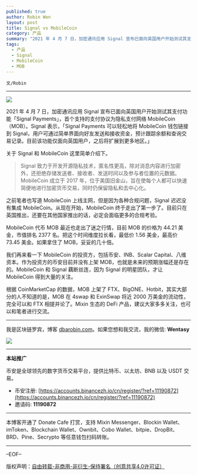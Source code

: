 ```yaml
---
published: true
author: Robin Wen
layout: post
title: Signal vs MobileCoin
category: 产品
summary: "2021 年 4 月 7 日，加密通讯应用 Signal 宣布已面向英国用户开始测试其支付功能「Signal Payments」，首个支持的支付协议为隐私支付网络 MobileCoin（MOB）。Signal 表示，「Signal Payments 可以轻松地将 MobileCoin 钱包链接到 Signal，用户可通过简单界面向好友发送和接收资金，预计跟踪余额和查询交易记录。目前该功能仅面向英国用户，之后将扩展到更多地区。」Mixin 生态的 DeFi 产品，建议大家多多关注，也可以和笔者进行交流。"
tags:
  - 产品
  - Signal
  - MobileCoin
  - MOB
---
```


`文/Robin`

***

![](https://cdn.dbarobin.com/e9a7747.png)

2021 年 4 月 7 日，加密通讯应用 Signal 宣布已面向英国用户开始测试其支付功能「Signal Payments」，首个支持的支付协议为隐私支付网络 MobileCoin（MOB）。Signal 表示，「Signal Payments 可以轻松地将 MobileCoin 钱包链接到 Signal，用户可通过简单界面向好友发送和接收资金，预计跟踪余额和查询交易记录。目前该功能仅面向英国用户，之后将扩展到更多地区。」

关于 Signal 和 MobileCoin 这里简单介绍下。

> Signal 致力于开发开源隐私技术，匿名性更高，除对消息内容进行加密外，还拒绝存储发送者、接收者、发送时间以及参与者位置的元数据。MobileCoin 成立于 2017 年，位于美国旧金山，旨在使每个人都可以快速简便地进行加密货币交易，同时仍保留隐私和去中心化。

之前笔者也写道 MobileCoin 上线主网，但是因为各种合规问题，Signal 迟迟没有集成 MobileCoin。从现在开始，MobileCoin 终于走出了第一步了。目前只在英国推出，还要在其他国家推出的话，必定会面临更多的合规考验。

MobileCoin 代币 MOB 最近也走出了迷之行情，目前 MOB 的价格为 44.21 美金，市值排名 2377 名。把这个时间维度拉长看，最低价 1.56 美金，最高价 73.45 美金。如果拿住了 MOB，妥妥的几十倍。

我们再来看一下 MobileCoin 的投资方，包括币安、INB、Scalar Capital、八维资本。作为投资方的币安目前并没有上架 MOB，也就是未来的预期涨幅还是存在的。MobileCoin 和 Signal 藕断丝连，因为 Signal 的明星团队，才让 MobileCoin 得到大量的关注。

根据 CoinMarketCap 的数据，MOB 上架了 FTX、BigONE、Hotbit，其实大部分的人不知道的是，MOB 在 4swap 和 ExinSwap 将近 2000 万美金的流动性，完全可以和 FTX 相提并论了。Mixin 生态的 DeFi 产品，建议大家多多关注，也可以和笔者进行交流。

***

我是区块链罗宾，博客 [dbarobin.com](https://dbarobin.com/)。如果您想和我交流，我的微信: **Wentasy**

![](https://cdn.dbarobin.com/v4yywe2.png)

***

**本站推广**

币安是全球领先的数字货币交易平台，提供比特币、以太坊、BNB 以及 USDT 交易。

* 币安注册: [https://accounts.binancezh.io/cn/register/?ref=11190872](https://accounts.binancezh.io/cn/register/?ref=11190872)
* 邀请码: **11190872**

***

本博客开通了 Donate Cafe 打赏，支持 Mixin Messenger、Blockin Wallet、imToken、Blockchain Wallet、Ownbit、Cobo Wallet、bitpie、DropBit、BRD、Pine、Secrypto 等任意钱包扫码转账。

<center>
    <div class="--donate-button"
         data-button-id="f8b9df0d-af9a-460d-8258-d3f435445075"
    ></div>
</center>

***

–EOF–

版权声明：[自由转载-非商用-非衍生-保持署名（创意共享4.0许可证）](http://creativecommons.org/licenses/by-nc-nd/4.0/deed.zh)
